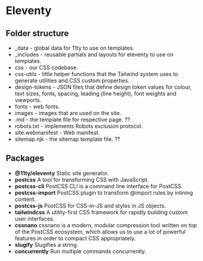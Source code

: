 # Eleventy

## Folder structure
* _data - global data for 11ty to use on templates.
* _includes - reusable partials and layouts for eleventy to use on templates.
* css - our CSS codebase.
* css-utils - little helper functions that the Tailwind system uses to generate utilities and CSS custom properties.
* design-tokens - JSON files that define design token values for colour, text sizes, fonts, spacing, leading (line height), font weights and viewports.
* fonts - web fonts.
* images - images that are used on the site.
* <page>.md - the template file for respective page. ??
* robots.txt - implements Robots exclusion protocol.
* site.webmanifest - Web manifest.
* sitemap.njk - the sitemap template file. ??

## Packages

* **@11ty/eleventy** Static site generator.
* **postcss** A tool for transforming CSS with JavaScript.
* **postcss-cli** PostCSS CLI is a command line interface for PostCSS.
* **postcss-import** PostCSS plugin to transform @import rules by inlining content.
* **postcss-js** PostCSS for CSS-in-JS and styles in JS objects.
* **tailwindcss** A utility-first CSS framework for rapidly building custom user interfaces.
* **cssnano** cssnano is a modern, modular compression tool written on top of the PostCSS ecosystem, which allows us to use a lot of powerful features in order to compact CSS appropriately.
* **slugify** Slugifies a string.
* **concurrently** Run multiple commands concurrently.